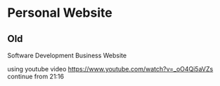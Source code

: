 # Personal Website








## Old
Software Development Business Website

using youtube video https://www.youtube.com/watch?v=_oO4Qi5aVZs
continue from 21:16
